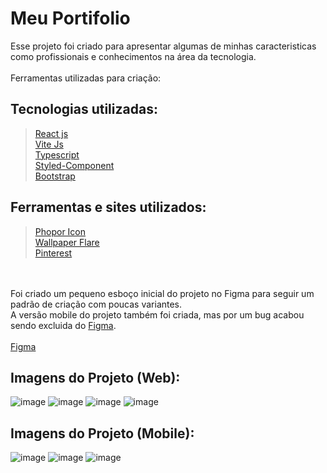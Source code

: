 # Meu Portifolio
Esse projeto foi criado para apresentar algumas de minhas caracteristicas como profissionais e conhecimentos na área da tecnologia.<br/>
<br/>
Ferramentas utilizadas para criação:<br/>

## Tecnologias utilizadas:<br/>
><a href="https://pt-br.reactjs.org/">React js</a><br/>
><a href="https://vitejs.dev/">Vite Js</a><br/>
><a href="https://www.typescriptlang.org/">Typescript</a><br/>
><a href="https://styled-components.com/">Styled-Component</a><br/>
><a href="https://getbootstrap.com/">Bootstrap</a><br/>

## Ferramentas e sites utilizados:<br/>
><a href="https://phosphoricons.com/">Phopor Icon</a><br/>
><a href="https://www.wallpaperflare.com/">Wallpaper Flare</a><br/>
><a href="https://br.pinterest.com/">Pinterest</a><br/>

<br/>
<br/>
Foi criado um pequeno esboço inicial do projeto no Figma para seguir um padrão de criação com poucas variantes.<br/>
A versão mobile do projeto também foi criada, mas por um bug acabou sendo excluida do <a href="https://www.figma.com/" target="_blank" >Figma</a>.<br/>
<br/>
<a href="https://www.figma.com/community/file/1134637571456376160" target="_blank">Figma</a>
<br/>

## Imagens do Projeto (Web):<br/>
![image](https://user-images.githubusercontent.com/62970346/181658396-b6ee1d9f-ef89-4ff0-8028-3dd400ebccce.png)
![image](https://user-images.githubusercontent.com/62970346/181658425-209c0218-a7ba-437c-b89c-2ad77966a1b9.png)
![image](https://user-images.githubusercontent.com/62970346/181658480-3324b94d-0a7b-43f0-a0c6-13aebffcf914.png)
![image](https://user-images.githubusercontent.com/62970346/181658514-6dae93d7-5029-430c-a032-dc506d5d29e1.png)

## Imagens do Projeto (Mobile):<br/>
![image](https://user-images.githubusercontent.com/62970346/181658728-a8ad5d56-e014-40ae-82e5-1c02ce372f1d.png)
![image](https://user-images.githubusercontent.com/62970346/181658702-4181e4f4-c139-4aab-bbba-dc6aae3814b4.png)
![image](https://user-images.githubusercontent.com/62970346/181658760-dc50539d-63fe-47f8-b97c-4d3cba68613e.png)

